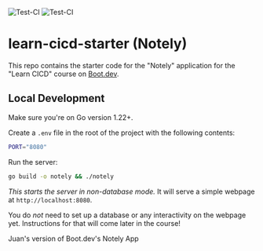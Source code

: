 ![Test-CI](https://github.com/JuanMartinCoder/learn-cicd-starter/actions/workflows/ci.yml/badge.svg)
![Test-CI](https://github.com/JuanMartinCoder/learn-cicd-starter/actions/workflows/cd.yml/badge.svg)

# learn-cicd-starter (Notely)

This repo contains the starter code for the "Notely" application for the "Learn CICD" course on [Boot.dev](https://boot.dev).

## Local Development

Make sure you're on Go version 1.22+.

Create a `.env` file in the root of the project with the following contents:

```bash
PORT="8080"
```

Run the server:

```bash
go build -o notely && ./notely
```

*This starts the server in non-database mode.* It will serve a simple webpage at `http://localhost:8080`.

You do *not* need to set up a database or any interactivity on the webpage yet. Instructions for that will come later in the course!

Juan's version of Boot.dev's Notely App

